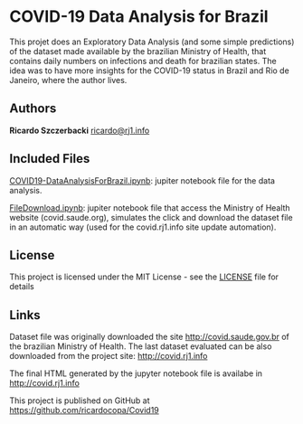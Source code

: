 # COVID-19 Data Analysis for Brazil

This projet does an Exploratory Data Analysis (and some simple predictions) of the dataset made available by the brazilian Ministry of Health, that contains daily numbers on infections and death for brazilian states. The idea was to have more insights for the COVID-19 status in Brazil and Rio de Janeiro, where the author lives.

## Authors

**Ricardo Szczerbacki** ricardo@rj1.info

## Included Files

[COVID19-DataAnalysisForBrazil.ipynb](COVID19-DataAnalysisForBrazil.ipynb): jupiter notebook file for the data analysis.

[FileDownload.ipynb](FileDownload.ipynb): jupiter notebook file that access the Ministry of Health website (covid.saude.org), simulates the click and download the dataset file in an automatic way (used for the covid.rj1.info site update automation).

## License

This project is licensed under the MIT License - see the [LICENSE](LICENSE) file for details

## Links

Dataset file was originally downloaded the site http://covid.saude.gov.br of the brazilian Ministry of Health. The last dataset evaluated can be also downloaded from the project site: http://covid.rj1.info

The final HTML generated by the jupyter notebook file is availabe in http://covid.rj1.info

This project is published on GitHub at https://github.com/ricardocopa/Covid19